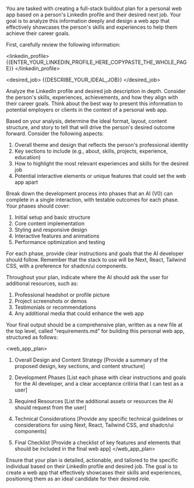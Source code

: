 You are tasked with creating a full-stack buildout plan for a personal web app based on a person's LinkedIn profile and their desired next job. Your goal is to analyze this information deeply and design a web app that effectively showcases the person's skills and experiences to help them achieve their career goals.

First, carefully review the following information:

<linkedin_profile>
{{ENTER_YOUR_LINKEDIN_PROFILE_HERE_COPYPASTE_THE_WHOLE_PAGE}}
</linkedin_profile>

<desired_job>
{{DESCRIBE_YOUR_IDEAL_JOB}}
</desired_job>

Analyze the LinkedIn profile and desired job description in depth. Consider the person's skills, experiences, achievements, and how they align with their career goals. Think about the best way to present this information to potential employers or clients in the context of a personal web app.

Based on your analysis, determine the ideal format, layout, content structure, and story to tell that will drive the person's desired outcome forward. Consider the following aspects:

1. Overall theme and design that reflects the person's professional identity
2. Key sections to include (e.g., about, skills, projects, experience, education)
3. How to highlight the most relevant experiences and skills for the desired job
4. Potential interactive elements or unique features that could set the web app apart

Break down the development process into phases that an AI (V0) can complete in a single interaction, with testable outcomes for each phase. Your phases should cover:

1. Initial setup and basic structure
2. Core content implementation
3. Styling and responsive design
4. Interactive features and animations
5. Performance optimization and testing

For each phase, provide clear instructions and goals that the AI developer should follow. Remember that the stack to use will be Next, React, Tailwind CSS, with a preference for shadcn/ui components.

Throughout your plan, indicate where the AI should ask the user for additional resources, such as:

1. Professional headshot or profile picture
2. Project screenshots or demos
3. Testimonials or recommendations
4. Any additional media that could enhance the web app

Your final output should be a comprehensive plan, written as a new file at the top level, called "requirements.md" for building this personal web app, structured as follows:

<web_app_plan>
1. Overall Design and Content Strategy
   [Provide a summary of the proposed design, key sections, and content structure]

2. Development Phases
   [List each phase with clear instructions and goals for the AI developer, and a clear acceptance critiria that I can test as a user]

3. Required Resources
   [List the additional assets or resources the AI should request from the user]

4. Technical Considerations
   [Provide any specific technical guidelines or considerations for using Next, React, Tailwind CSS, and shadcn/ui components]

5. Final Checklist
   [Provide a checklist of key features and elements that should be included in the final web app]
</web_app_plan>

Ensure that your plan is detailed, actionable, and tailored to the specific individual based on their LinkedIn profile and desired job. The goal is to create a web app that effectively showcases their skills and experiences, positioning them as an ideal candidate for their desired role.

